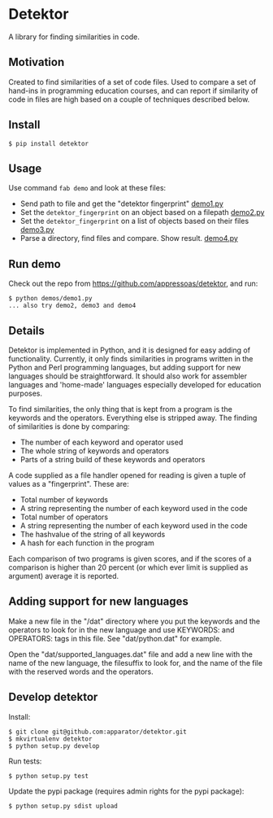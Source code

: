 # Detektor

A library for finding similarities in code.


## Motivation

Created to find similarities of a set of code files. Used to compare a set of
hand-ins in programming education courses, and can report if similarity of code
in files are high based on a couple of techniques described below.

## Install

    $ pip install detektor

## Usage

Use command `fab demo` and look at these files:

* Send path to file and get the "detektor fingerprint" [demo1.py](demo1.py)
* Set the `detektor_fingerprint` on an object based on a filepath [demo2.py](demo2.py)
* Set the `detektor_fingerprint` on a list of objects based on their files [demo3.py](demo3.py)
* Parse a directory, find files and compare. Show result. [demo4.py](demo4.py)

## Run demo

Check out the repo from https://github.com/appressoas/detektor, and run:

    $ python demos/demo1.py
    ... also try demo2, demo3 and demo4

## Details

Detektor is implemented in Python, and it is designed for easy adding of
functionality. Currently, it only finds similarities in programs written in the
Python and Perl programming languages, but adding support for new languages
should be straightforward. It should also work for assembler
languages and 'home-made' languages especially developed for education purposes.

To find similarities, the only thing that is kept from a program is the keywords
and the operators. Everything else is stripped away. The finding of similarities
is done by comparing:

* The number of each keyword and operator used 
* The whole string of keywords and operators
* Parts of a string build of these keywords and operators

A code supplied as a file handler opened for reading is given a tuple of values
as a "fingerprint". These are:

* Total number of keywords
* A string representing the number of each keyword used in the code
* Total number of operators
* A string representing the number of each keyword used in the code
* The hashvalue of the string of all keywords
* A hash for each function in the program

Each comparison of two programs is given scores, and if the scores of a
comparison is higher than 20 percent (or which ever limit is supplied as
argument) average it is reported.


## Adding support for new languages

Make a new file in the "/dat" directory where you put the keywords and the
operators to look for in the new language and use KEYWORDS: and OPERATORS: tags
in this file. See "dat/python.dat" for example.

Open the "dat/supported_languages.dat" file and add a new line with the name of
the new language, the filesuffix to look for, and the name of the file with the
reserved words and the operators.


## Develop detektor

Install:

    $ git clone git@github.com:apparator/detektor.git
    $ mkvirtualenv detektor
    $ python setup.py develop

Run tests:

    $ python setup.py test


Update the pypi package (requires admin rights for the pypi package):

    $ python setup.py sdist upload
